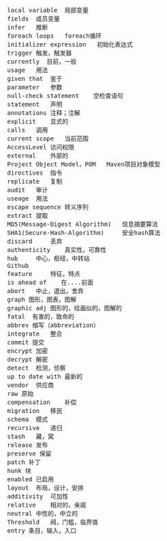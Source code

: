 <pre>
local variable  局部变量
fields  成员变量
infer   推断
foreach loops   foreach循环
initializer expression   初始化表达式
trigger 触发，触发器
currently  目前，一般
usage   用法
given that  鉴于
parameter   参数
null-check statement    空检查语句
statement   声明
annotations 注释；注解
explicit    显式的
calls   调用
current scope   当前范围
AccessLevel 访问权限
external    外部的
Project Object Model，POM   Maven项目对象模型
directives  指令
replicate   复制
audit   审计
useage  用法
escape sequence 转义序列
extract 提取
MD5(Message-Digest Algorithm)   信息摘要算法
SHA1(Secure-Hash-Algorithm)     安全hash算法
discard     丢弃
authenticity    真实性，可靠性
hub     中心，枢纽，中转站
Github
feature     特征，特点
is ahead of    在....前面
abort   中止，退出，舍弃
graph 图形，图表，图解
graphic adj 图形的，绘画似的，图解的
fatal  有害的，致命的
abbrev 缩写（abbreviation）
integrate   整合
commit 提交
encrypt 加密
decrypt 解密
detect  检测，侦察
up to date with 最新的
vendor  供应商
raw 原始
compensation    补偿
migration   移民
schema  模式
recursive   递归
stash   藏，窝
release 发布
preserve 保留
patch 补丁
hunk 块
enabled 已启用
layout  布局，设计，安排
additivity  可加性
relative    相对的，亲戚
neutral 中性的，中立的  
Threshold   阀，门槛，临界值
entry 条目，输入，入口
</pre>
